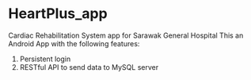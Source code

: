 # HeartPlus_app
Cardiac Rehabilitation System app for Sarawak General Hospital
This an Android App with the following features:
1) Persistent login
2) RESTful API to send data to MySQL server
